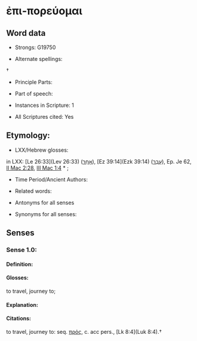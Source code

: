 # ἐπι-πορεύομαι 

<!-- Status: S2=NeedsEdits -->
<!-- Lexica used for edits:   -->

## Word data

* Strongs: G19750

* Alternate spellings:

† 

* Principle Parts: 


* Part of speech: 


* Instances in Scripture: 1

* All Scriptures cited: Yes

## Etymology: 


* LXX/Hebrew glosses: 

in LXX: [Le 26:33](Lev 26:33) ([אָחַר](//en-uhl/H0309)), [Ez 39:14](Ezk 39:14) ([עָבַר](//en-uhl/H5674)), Ep. Je 62, [II Mac 2:28](2Macc.2.28), [III Mac 1:4](3Macc.1.4) * ;

* Time Period/Ancient Authors: 


* Related words: 

* Antonyms for all senses

* Synonyms for all senses: 


## Senses 


### Sense  1.0: 

#### Definition: 

#### Glosses: 

to travel, journey to; 

#### Explanation: 


#### Citations: 

to travel, journey to: seq. [πρός](), c. acc pers., [Lk 8:4](Luk 8:4).†
